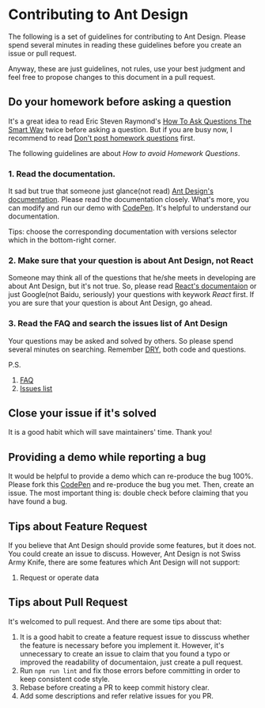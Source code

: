 # Contributing to Ant Design

The following is a set of guidelines for contributing to Ant Design. Please spend several minutes in reading these guidelines before you create an issue or pull request.

Anyway, these are just guidelines, not rules, use your best judgment and feel free to propose changes to this document in a pull request.


## Do your homework before asking a question

It's a great idea to read Eric Steven Raymond's [How To Ask Questions The Smart Way](http://www.catb.org/esr/faqs/smart-questions.html) twice before asking a question. But if you are busy now, I recommend to read [Don't post homework questions](http://www.catb.org/esr/faqs/smart-questions.html#homework) first.

The following guidelines are about *How to avoid Homework Questions*.

### 1. Read the documentation.

It sad but true that someone just glance(not read) [Ant Design's documentation](http://ant.design/). Please read the documentation closely. What's more, you can modify and run our demo with [CodePen](http://codepen.io/benjycui/pen/KgPZrE?editors=001). It's helpful to understand our documentation.

Tips: choose the corresponding documentation with versions selector which in the bottom-right corner.

### 2. Make sure that your question is about Ant Design, not React

Someone may think all of the questions that he/she meets in developing are about Ant Design, but it's not true. So, please read [React's documentaion](http://facebook.github.io/react/docs/getting-started.html) or just Google(not Baidu, seriously) your questions with keywork *React* first. If you are sure that your question is about Ant Design, go ahead.

### 3. Read the FAQ and search the issues list of Ant Design

Your questions may be asked and solved by others. So please spend several minutes on searching. Remember [DRY](https://en.wikipedia.org/wiki/Don%27t_repeat_yourself), both code and questions.

P.S.

1. [FAQ](https://github.com/ant-design/ant-design/wiki/FAQ)
1. [Issues list](https://github.com/ant-design/ant-design/issues)

## Close your issue if it's solved

It is a good habit which will save maintainers' time. Thank you!

## Providing a demo while reporting a bug

It would be helpful to provide a demo which can re-produce the bug 100%. Please fork this [CodePen](http://codepen.io/benjycui/pen/KgPZrE?editors=001) and re-produce the bug you met. Then, create an issue. The most important thing is: double check before claiming that you have found a bug.


## Tips about Feature Request

If you believe that Ant Design should provide some features, but it does not. You could create an issue to discuss. However, Ant Design is not Swiss Army Knife, there are some features which Ant Design will not support:

1. Request or operate data


## Tips about Pull Request

It's welcomed to pull request. And there are some tips about that:

1. It is a good habit to create a feature request issue to disscuss whether the feature is necessary before you implement it. However, it's unnecessary to create an issue to claim that you found a typo or improved the readability of documentaion, just create a pull request.
1. Run `npm run lint` and fix those errors before committing in order to keep consistent code style.
1. Rebase before creating a PR to keep commit history clear.
1. Add some descriptions and refer relative issues for you PR.
